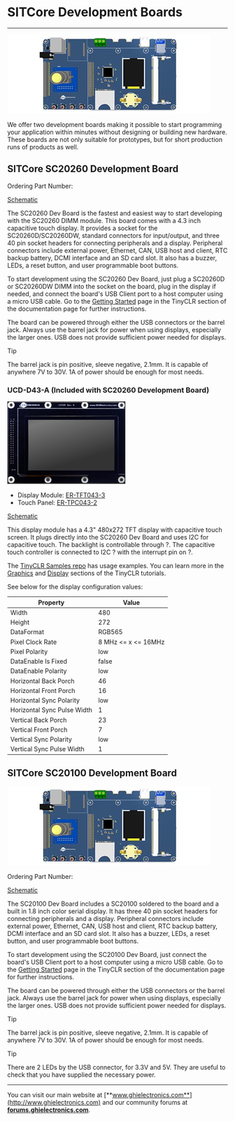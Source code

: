 # SITCore Development Boards
---
![Development Options](images/sitcore-dev-board.jpg)

We offer two development boards making it possible to start programming your application within minutes without designing or building new hardware. These boards are not only suitable for prototypes, but for short production runs of products as well.

## SITCore SC20260 Development Board

Ordering Part Number:

[Schematic]()

The SC20260 Dev Board is the fastest and easiest way to start developing with the SC20260 DIMM module. This board comes with a 4.3 inch capacitive touch display. It provides a socket for the SC20260D/SC20260DW, standard connectors for input/output, and three 40 pin socket headers for connecting peripherals and a display. Peripheral connectors include external power, Ethernet, CAN, USB host and client, RTC backup battery, DCMI interface and an SD card slot.  It also has a buzzer, LEDs, a reset button, and user programmable boot buttons.

To start development using the SC20260 Dev Board, just plug a SC20260D or SC20260DW DIMM into the socket on the board, plug in the display if needed, and connect the board's USB Client port to a host computer using a micro USB cable. Go to the [Getting Started](../../software/tinyclr/getting-started.md) page in the TinyCLR section of the documentation page for further instructions.

The board can be powered through either the USB connectors or the barrel jack. Always use the barrel jack for power when using displays, especially the larger ones. USB does not provide sufficient power needed for displays.

> [!Tip]
> The barrel jack is pin positive, sleeve negative, 2.1mm. It is capable of anywhere 7V to 30V. 1A of power should be enough for most needs.

### UCD-D43-A (Included with SC20260 Development Board)
![UD435](images/ud435.jpg)

* Display Module: [ER-TFT043-3](https://www.buydisplay.com/)
* Touch Panel: [ER-TPC043-2](https://www.buydisplay.com/)

[Schematic](http://files.ghielectronics.com/downloads/Schematics/Systems/UD435%20Rev%20A%20Schematic.pdf)

This display module has a 4.3" 480x272 TFT display with capacitive touch screen. It plugs directly into the SC20260 Dev Board and uses I2C for capacitive touch. The backlight is controllable through ?. The capacitive touch controller is connected to I2C ? with the interrupt pin on ?.

The [TinyCLR Samples repo](https://github.com/ghi-electronics/TinyCLR-Samples) has usage examples. You can learn more in the [Graphics](../../software/tinyclr/tutorials/graphics.md) and [Display](../../software/tinyclr/tutorials/displays.md) sections of the TinyCLR tutorials.

See below for the display configuration values:

Property | Value
---------|---------
Width | 480
Height | 272
DataFormat | RGB565
Pixel Clock Rate | 8 MHz <= x <= 16MHz
Pixel Polarity | low
DataEnable Is Fixed | false
DataEnable Polarity | low
Horizontal Back Porch | 46
Horizontal Front Porch | 16
Horizontal Sync Polarity | low
Horizontal Sync Pulse Width | 1
Vertical Back Porch | 23
Vertical Front Porch | 7
Vertical Sync Polarity | low
Vertical Sync Pulse Width | 1

## SITCore SC20100 Development Board
![Development Options](images/sitcore-dev-board.jpg)

Ordering Part Number:

[Schematic]()

The SC20100 Dev Board includes a SC20100 soldered to the board and a built in 1.8 inch color serial display. It has three 40 pin socket headers for connecting peripherals and a display. Peripheral connectors include external power, Ethernet, CAN, USB host and client, RTC backup battery, DCMI interface and an SD card slot.  It also has a buzzer, LEDs, a reset button, and user programmable boot buttons.

To start development using the SC20100 Dev Board, just connect the board's USB Client port to a host computer using a micro USB cable. Go to the [Getting Started](../../software/tinyclr/getting-started.md) page in the TinyCLR section of the documentation page for further instructions.

The board can be powered through either the USB connectors or the barrel jack. Always use the barrel jack for power when using displays, especially the larger ones. USB does not provide sufficient power needed for displays.

> [!Tip]
> The barrel jack is pin positive, sleeve negative, 2.1mm. It is capable of anywhere 7V to 30V. 1A of power should be enough for most needs.


> [!Tip]
> There are 2 LEDs by the USB connector, for 3.3V and 5V. They are useful to check that you have supplied the necessary power.

***

You can visit our main website at [**www.ghielectronics.com**](http://www.ghielectronics.com) and our community forums at [**forums.ghielectronics.com**](https://forums.ghielectronics.com/).